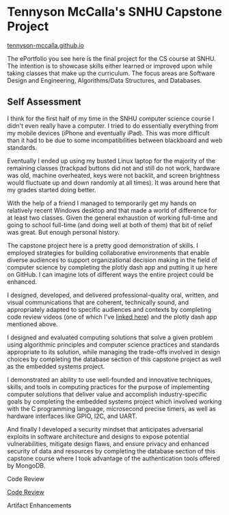 # Tennyson McCalla's SNHU Capstone Project

[tennyson-mccalla.github.io](https://tennyson-mccalla.github.io)

The ePortfolio you see here is the final project for the CS course at SNHU. The intention is to showcase skills either learned or improved upon while taking classes that make up the curriculum. The focus areas are Software Design and Engineering, Algorithms/Data Structures, and Databases.

## Self Assessment

I think for the first half of my time in the SNHU computer science course I didn't even really have a computer. I tried to do essentially everything from my mobile devices (iPhone and eventually iPad). This was more difficult than it had to be due to some incompatibilities between blackboard and web standards.

Eventually I ended up using my busted Linux laptop for the majority of the remaining classes (trackpad buttons did not and still do not work, hardware was old, machine overheated, keys were not backlit, and screen brightness would fluctuate up and down randomly at all times). It was around here that my grades started doing better.

With the help of a friend I managed to temporarily get my hands on relatively recent Windows desktop and that made a world of difference for at least two classes. Given the general exhaustion of working full-time and going to school full-time (and doing well at both of them) that bit of relief was great. But enough personal history.

The capstone project here is a pretty good demonstration of skills. I employed strategies for building collaborative environments that enable diverse audiences to support organizational decision making in the field of computer science by completing the plotly dash app and putting it up here on GitHub. I can imagine lots of different ways the entire project could be enhanced.

I designed, developed, and delivered professional-quality oral, written, and visual communications that are coherent, technically sound, and appropriately adapted to specific audiences and contexts by completing code review videos (one of which I've [linked here](https://youtu.be/lrlpe41CcEw)) and the plotly dash app mentioned above.

I designed and evaluated computing solutions that solve a given problem using algorithmic principles and computer science practices and standards appropriate to its solution, while managing the trade-offs involved in design choices by completing the database section of this capstone project as well as the embedded systems project.

I demonstrated an ability to use well-founded and innovative techniques, skills, and tools in computing practices for the purpose of implementing computer solutions that deliver value and accomplish industry-specific goals by completing the embedded systems project which involved working with the C programming language, microsecond precise timers, as well as hardware interfaces like GPIO, I2C, and UART.

And finally I developed a security mindset that anticipates adversarial exploits in software architecture and designs to expose potential vulnerabilities, mitigate design flaws, and ensure privacy and enhanced security of data and resources by completing the database section of this capstone course where I took advantage of the authentication tools offered by MongoDB.

Code Review

[Code Review](https://tennyson-mccalla.github.io/code_review)

Artifact Enhancements
